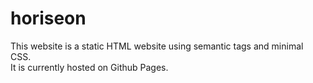 # horiseon
This website is a static HTML website using semantic tags and minimal CSS.
<br>
It is currently hosted on Github Pages.
